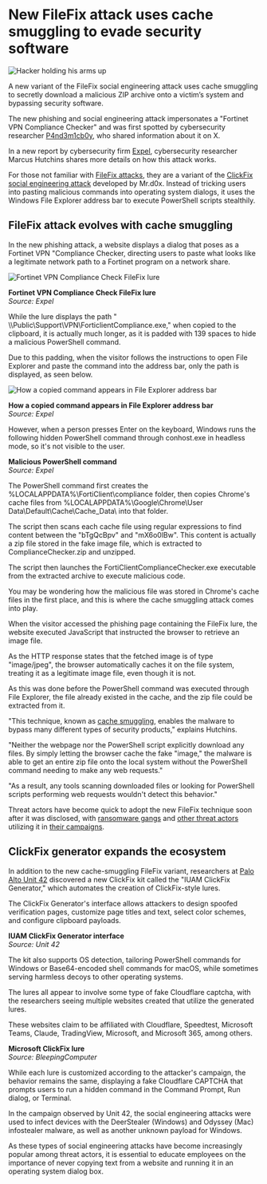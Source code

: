 # New FileFix attack uses cache smuggling to evade security software

![Hacker holding his arms up](https://www.bleepstatic.com/content/hl-images/2022/10/04/hacker-arms-raised-brighter.jpg)

A new variant of the FileFix social engineering attack uses cache smuggling to secretly download a malicious ZIP archive onto a victim’s system and bypassing security software.

The new phishing and social engineering attack impersonates a "Fortinet VPN Compliance Checker" and was first spotted by cybersecurity researcher [P4nd3m1cb0y](https://x.com/P4nd3m1cb0y/status/1970796711816605782), who shared information about it on X.

In a new report by cybersecurity firm [Expel](https://expel.com/blog/cache-smuggling-when-a-picture-isnt-a-thousand-words/), cybersecurity researcher Marcus Hutchins shares more details on how this attack works.

For those not familiar with [FileFix attacks](https://www.bleepingcomputer.com/news/security/filefix-attack-weaponizes-windows-file-explorer-for-stealthy-powershell-commands/), they are a variant of the [ClickFix social engineering attack](https://www.bleepingcomputer.com/news/security/fake-google-chrome-errors-trick-you-into-running-malicious-powershell-scripts/) developed by Mr.d0x. Instead of tricking users into pasting malicious commands into operating system dialogs, it uses the Windows File Explorer address bar to execute PowerShell scripts stealthily.

## FileFix attack evolves with cache smuggling

In the new phishing attack, a website displays a dialog that poses as a Fortinet VPN "Compliance Checker, directing users to paste what looks like a legitimate network path to a Fortinet program on a network share.

![Fortinet VPN Compliance Check FileFix lure](https://www.bleepstatic.com/images/news/security/f/filefix/fortinet-filefix/fortinet-filefix-lure.png)

**Fortinet VPN Compliance Check FileFix lure**  
_Source: Expel_

While the lure displays the path " \\\\Public\\Support\\VPN\\ForticlientCompliance.exe," when copied to the clipboard, it is actually much longer, as it is padded with 139 spaces to hide a malicious PowerShell command.

Due to this padding, when the visitor follows the instructions to open File Explorer and paste the command into the address bar, only the path is displayed, as seen below.

![How a copied command appears in File Explorer address bar](https://www.bleepstatic.com/images/news/security/f/filefix/fortinet-filefix/filefix-fileexplorer.jpg)

**How a copied command appears in File Explorer address bar**  
_Source: Expel_

However, when a person presses Enter on the keyboard, Windows runs the following hidden PowerShell command through conhost.exe in headless mode, so it's not visible to the user.

**Malicious PowerShell command**  
_Source: Expel_

The PowerShell command first creates the %LOCALAPPDATA%\\FortiClient\\compliance folder, then copies Chrome's cache files from %LOCALAPPDATA%\\Google\\Chrome\\User Data\\Default\\Cache\\Cache\_Data\\ into that folder.

The script then scans each cache file using regular expressions to find content between the "bTgQcBpv" and "mX6o0lBw". This content is actually a zip file stored in the fake image file, which is extracted to ComplianceChecker.zip and unzipped.

The script then launches the FortiClientComplianceChecker.exe executable from the extracted archive to execute malicious code.

You may be wondering how the malicious file was stored in Chrome's cache files in the first place, and this is where the cache smuggling attack comes into play.

When the visitor accessed the phishing page containing the FileFix lure, the website executed JavaScript that instructed the browser to retrieve an image file.

As the HTTP response states that the fetched image is of type "image/jpeg", the browser automatically caches it on the file system, treating it as a legitimate image file, even though it is not.

As this was done before the PowerShell command was executed through File Explorer, the file already existed in the cache, and the zip file could be extracted from it.

"This technique, known as [cache smuggling](https://sensepost.com/blog/2023/browsers-cache-smuggling/), enables the malware to bypass many different types of security products," explains Hutchins.

"Neither the webpage nor the PowerShell script explicitly download any files. By simply letting the browser cache the fake "image," the malware is able to get an entire zip file onto the local system without the PowerShell command needing to make any web requests."

"As a result, any tools scanning downloaded files or looking for PowerShell scripts performing web requests wouldn't detect this behavior."

Threat actors have become quick to adopt the new FileFix technique soon after it was disclosed, with [ransomware gangs](https://www.bleepingcomputer.com/news/security/interlock-ransomware-adopts-filefix-method-to-deliver-malware/) and [other threat actors](https://www.bleepingcomputer.com/news/security/new-filefix-attack-uses-steganography-to-drop-stealc-malware/) utilizing it in [their campaigns](https://www.bleepingcomputer.com/news/security/new-filefix-attack-runs-jscript-while-bypassing-windows-motw-alerts/).

## ClickFix generator expands the ecosystem

In addition to the new cache-smuggling FileFix variant, researchers at [Palo Alto Unit 42](https://unit42.paloaltonetworks.com/clickfix-generator-first-of-its-kind/) discovered a new ClickFix kit called the "IUAM ClickFix Generator," which automates the creation of ClickFix-style lures.

The ClickFix Generator's interface allows attackers to design spoofed verification pages, customize page titles and text, select color schemes, and configure clipboard payloads.

**IUAM ClickFix Generator interface**  
_Source: Unit 42_

The kit also supports OS detection, tailoring PowerShell commands for Windows or Base64-encoded shell commands for macOS, while sometimes serving harmless decoys to other operating systems.

The lures all appear to involve some type of fake Cloudflare captcha, with the researchers seeing multiple websites created that utilize the generated lures.

These websites claim to be affiliated with Cloudflare, Speedtest, Microsoft Teams, Claude, TradingView, Microsoft, and Microsoft 365, among others.

**Microsoft ClickFix lure**  
_Source: BleepingComputer_

While each lure is customized according to the attacker's campaign, the behavior remains the same, displaying a fake Cloudflare CAPTCHA that prompts users to run a hidden command in the Command Prompt, Run dialog, or Terminal.

In the campaign observed by Unit 42, the social engineering attacks were used to infect devices with the DeerStealer (Windows) and Odyssey (Mac) infostealer malware, as well as another unknown payload for Windows.

As these types of social engineering attacks have become increasingly popular among threat actors, it is essential to educate employees on the importance of never copying text from a website and running it in an operating system dialog box.
